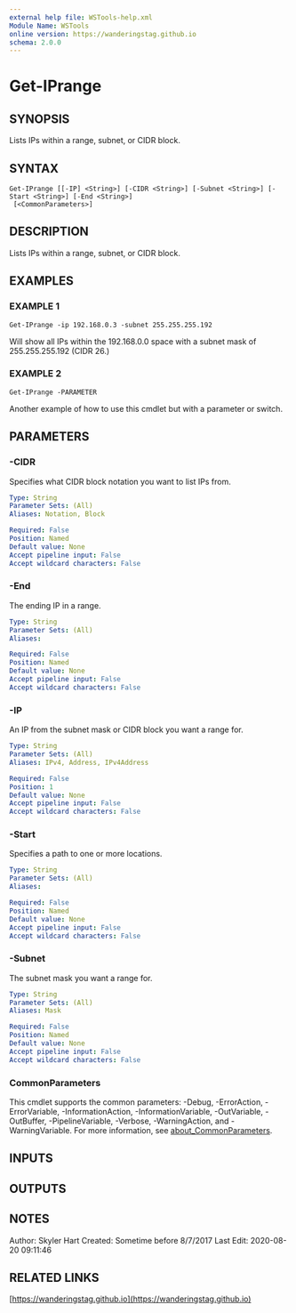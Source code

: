 ```yaml
---
external help file: WSTools-help.xml
Module Name: WSTools
online version: https://wanderingstag.github.io
schema: 2.0.0
---
```


# Get-IPrange

## SYNOPSIS
Lists IPs within a range, subnet, or CIDR block.

## SYNTAX

```
Get-IPrange [[-IP] <String>] [-CIDR <String>] [-Subnet <String>] [-Start <String>] [-End <String>]
 [<CommonParameters>]
```

## DESCRIPTION
Lists IPs within a range, subnet, or CIDR block.

## EXAMPLES

### EXAMPLE 1
```
Get-IPrange -ip 192.168.0.3 -subnet 255.255.255.192
```

Will show all IPs within the 192.168.0.0 space with a subnet mask of 255.255.255.192 (CIDR 26.)

### EXAMPLE 2
```
Get-IPrange -PARAMETER
```

Another example of how to use this cmdlet but with a parameter or switch.

## PARAMETERS

### -CIDR
Specifies what CIDR block notation you want to list IPs from.

```yaml
Type: String
Parameter Sets: (All)
Aliases: Notation, Block

Required: False
Position: Named
Default value: None
Accept pipeline input: False
Accept wildcard characters: False
```

### -End
The ending IP in a range.

```yaml
Type: String
Parameter Sets: (All)
Aliases:

Required: False
Position: Named
Default value: None
Accept pipeline input: False
Accept wildcard characters: False
```

### -IP
An IP from the subnet mask or CIDR block you want a range for.

```yaml
Type: String
Parameter Sets: (All)
Aliases: IPv4, Address, IPv4Address

Required: False
Position: 1
Default value: None
Accept pipeline input: False
Accept wildcard characters: False
```

### -Start
Specifies a path to one or more locations.

```yaml
Type: String
Parameter Sets: (All)
Aliases:

Required: False
Position: Named
Default value: None
Accept pipeline input: False
Accept wildcard characters: False
```

### -Subnet
The subnet mask you want a range for.

```yaml
Type: String
Parameter Sets: (All)
Aliases: Mask

Required: False
Position: Named
Default value: None
Accept pipeline input: False
Accept wildcard characters: False
```

### CommonParameters
This cmdlet supports the common parameters: -Debug, -ErrorAction, -ErrorVariable, -InformationAction, -InformationVariable, -OutVariable, -OutBuffer, -PipelineVariable, -Verbose, -WarningAction, and -WarningVariable. For more information, see [about_CommonParameters](http://go.microsoft.com/fwlink/?LinkID=113216).

## INPUTS

## OUTPUTS

## NOTES
Author: Skyler Hart
Created: Sometime before 8/7/2017
Last Edit: 2020-08-20 09:11:46

## RELATED LINKS

[https://wanderingstag.github.io](https://wanderingstag.github.io)

